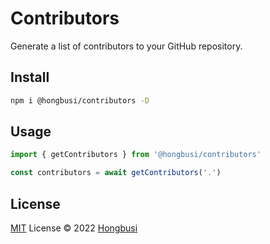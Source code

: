 # Contributors

Generate a list of contributors to your GitHub repository.

## Install

``` bash
npm i @hongbusi/contributors -D
```

## Usage

``` ts
import { getContributors } from '@hongbusi/contributors'

const contributors = await getContributors('.')
```

## License

[MIT](./LICENSE) License © 2022 [Hongbusi](https://github.com/Hongbusi) 
